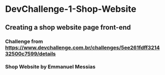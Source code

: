 # DevChallenge-1-Shop-Website
## Creating a shop website page front-end

### Challenge from https://www.devchallenge.com.br/challenges/5ee261fdff321432500c7599/details

### Shop Website by Emmanuel Messias
